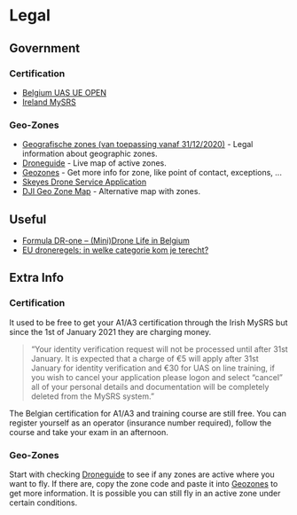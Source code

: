 # Legal

## Government

### Certification

* [Belgium UAS UE OPEN](https://mobilit.lmsdokeos.com/en/users/sign_in)
* [Ireland MySRS](https://iaa.mysrs.ie/dashboard)

### Geo-Zones

* [Geografische zones (van toepassing vanaf 31/12/2020)](https://mobilit.belgium.be/nl/luchtvaart/drones/nieuwe_regelgeving/geografische_zones) - Legal information about geographic zones.
* [Droneguide](https://map.droneguide.be/) - Live map of active zones.
* [Geozones](https://es.mobilit.fgov.be/geozones/) - Get more info for zone, like point of contact, exceptions, ...
* [Skeyes Drone Service Application](https://www.skeyes.be/en/services/drone-service-application/)
* [DJI Geo Zone Map](https://www.dji.com/be/flysafe/geo-map) - Alternative map with zones.

## Useful

* [Formula DR-one – (Mini)Drone Life in Belgium](https://www.fdr1.be/startportaal/)
* [EU droneregels: in welke categorie kom je terecht?](https://www.dronewatch.nl/2020/01/17/eu-droneregels-in-welke-subcategorie-kom-je-op-1-juli-2020-terecht/)

## Extra Info

### Certification

It used to be free to get your A1/A3 certification through the Irish MySRS but since the 1st of January 2021 they are charging money.

> “Your identity verification request will not be processed until after 31st January. It is expected that a charge of €5 will apply after 31st January for identity verification and €30 for UAS on line training, if you wish to cancel your application please logon and select “cancel” all of your personal details and documentation will be completely deleted from the MySRS system.”

The Belgian certification for A1/A3 and training course are still free. You can register yourself as an operator (insurance number required), follow the course and take your exam in an afternoon.

### Geo-Zones

Start with checking [Droneguide](https://map.droneguide.be/) to see if any zones are active where you want to fly. If there are, copy the zone code and paste it into [Geozones](https://es.mobilit.fgov.be/geozones/) to get more information. It is possible you can still fly in an active zone under certain conditions.
